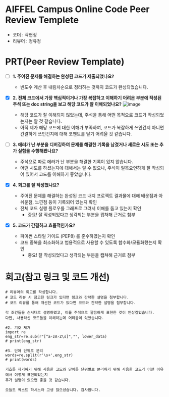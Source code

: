 # AIFFEL Campus Online Code Peer Review Templete
- 코더 : 곽현정
- 리뷰어 : 정유정


# PRT(Peer Review Template)
- [ ]  **1. 주어진 문제를 해결하는 완성된 코드가 제출되었나요?**
    - 빈도수 계산 후 내림차순으로 정리하는 것까지 코드가 완성되었습니다.
    
- [x]  **2. 전체 코드에서 가장 핵심적이거나 가장 복잡하고 이해하기 어려운 부분에 작성된 
주석 또는 doc string을 보고 해당 코드가 잘 이해되었나요?**
  ![image](https://github.com/user-attachments/assets/8338b41c-395a-4d32-b236-9cb24caeb7b2)

    - 해당 코드가 잘 이해되지 않았는데, 주석을 통해 어떤 목적으로 코드가 작성되었는지는 알 것 같습니다.
    - 아직 제가 해당 코드에 대한 이해가 부족하여, 코드가 복잡하게 쓰인건지 아니면 간결하게 쓰인건지에 대해 코멘트를 달기 어려울 것 같습니다.
        
- [ ]  **3. 에러가 난 부분을 디버깅하여 문제를 해결한 기록을 남겼거나
새로운 시도 또는 추가 실험을 수행해봤나요?**
    - 주석으로 따로 에러가 난 부분을 해결한 기록이 있지 않습니다.
    - 어떤 시도를 하셨는지에 대해서는 알 수 없으나, 주석이 일목요연하게 잘 작성되어 있어서 코드를 이해하기 좋았습니다.
        
- [x]  **4. 회고를 잘 작성했나요?**
    - 주어진 문제를 해결하는 완성된 코드 내지 프로젝트 결과물에 대해
    배운점과 아쉬운점, 느낀점 등이 기록되어 있는지 확인
    - 전체 코드 실행 플로우를 그래프로 그려서 이해를 돕고 있는지 확인
        - 중요! 잘 작성되었다고 생각되는 부분을 캡쳐해 근거로 첨부
        
- [x]  **5. 코드가 간결하고 효율적인가요?**
    - 파이썬 스타일 가이드 (PEP8) 를 준수하였는지 확인
    - 코드 중복을 최소화하고 범용적으로 사용할 수 있도록 함수화/모듈화했는지 확인
        - 중요! 잘 작성되었다고 생각되는 부분을 캡쳐해 근거로 첨부


# 회고(참고 링크 및 코드 개선)
```
# 리뷰어의 회고를 작성합니다.
# 코드 리뷰 시 참고한 링크가 있다면 링크와 간략한 설명을 첨부합니다.
# 코드 리뷰를 통해 개선한 코드가 있다면 코드와 간략한 설명을 첨부합니다.

각 조건들을 순서대로 설명하였고, 이를 주석으로 깔끔하게 표현한 것이 인상깊었습니다.
다만, 사용하신 코드들을 이해하는데 어려움이 있었습니다.

#2. 기호 제거
import re
eng_str=re.sub(r"[^a-zA-Z\s]","", lower_data)
# print(eng_str)

#3. 단어 단위로 분리
words=re.split(r'\s+',eng_str)
# print(words)

기호를 제거하기 위해 사용한 코드와 단어를 단위별로 분리하기 위해 사용한 코드가 어떤 이유에서 이렇게 표현되었는지
추가 설명이 있으면 좋을 것 같습니다. 

오늘도 퀘스트 하시느라 고생 많으셨습니다. 감사합니다.
```
